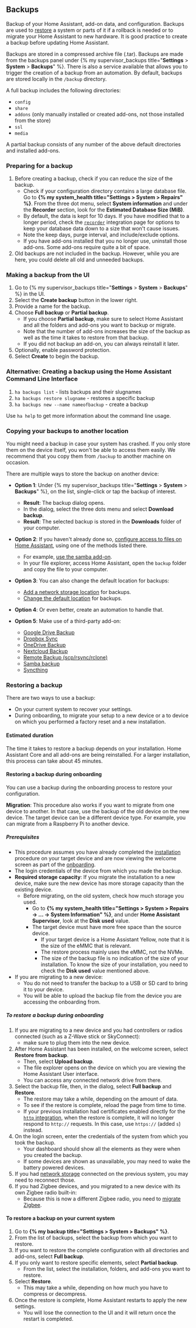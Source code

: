 ## Backups

Backup of your Home Assistant, add-on data, and configuration. Backups are used to [restore](#restoring-a-backup) a system or parts of it if a rollback is needed or to migrate your Home Assistant to new hardware. It is good practice to create a backup before updating Home Assistant.

Backups are stored in a compressed archive file (.tar). Backups are made from the backups panel under {% my supervisor_backups title="**Settings** > **System** > **Backups**" %}. There is also a service available that allows you to trigger the creation of a backup from an automation. By default, backups are stored locally in the `/backup` directory.

A full backup includes the following directories:

- `config`
- `share`
- `addons` (only manually installed or created add-ons, not those installed from the store)
- `ssl`
- `media`

A partial backup consists of any number of the above default directories and installed add-ons.

### Preparing for a backup

1. Before creating a backup, check if you can reduce the size of the backup.
   - Check if your configuration directory contains a large database file. Go to **{% my system_health title="Settings > System > Repairs" %}**. From the three dot menu, select **System information** and under the **Recorder** section, look for the **Estimated Database Size (MiB)**.
   - By default, the data is kept for 10 days. If you have modified that to a longer period, check the [`recorder`](/integrations/recorder/) integration page for options to keep your database data down to a size that won't cause issues.
   - Note the keep days, purge interval, and include/exclude options.
   - If you have add-ons installed that you no longer use, uninstall those add-ons. Some add-ons require quite a bit of space.
2. Old backups are not included in the backup. However, while you are here, you could delete all old and unneeded backups.

### Making a backup from the UI

1. Go to {% my supervisor_backups title="**Settings** > **System** > **Backups**" %} in the UI.
2. Select the **Create backup** button in the lower right.
3. Provide a name for the backup.
4. Choose **Full backup** or **Partial backup**.
   - If you choose **Partial backup**, make sure to select Home Assistant and all the folders and add-ons you want to backup or migrate.
   - Note that the number of add-ons increases the size of the backup as well as the time it takes to restore from that backup.
   - If you did not backup an add-on, you can always reinstall it later.
5. Optionally, enable password protection.
6. Select **Create** to begin the backup.

### Alternative: Creating a backup using the Home Assistant Command Line Interface

1. `ha backups list` - lists backups and their slugnames
2. `ha backups restore slugname` - restores a specific backup
3. `ha backups new --name nameofbackup` - create a backup

Use `ha help` to get more information about the command line usage.

### Copying your backups to another location

You might need a backup in case your system has crashed. If you only store them on the device itself, you won't be able to access them easily. We recommend that you copy them from `/backup` to another machine on occasion.

There are multiple ways to store the backup on another device:

- **Option 1**: Under {% my supervisor_backups title="**Settings** > **System** > **Backups**" %}, on the list, single-click or tap the backup of interest.
  - **Result**: The backup dialog opens.
  - In the dialog, select the three dots menu and select **Download backup**.
  - **Result**: The selected backup is stored in the **Downloads** folder of your computer.
- **Option 2**: If you haven't already done so, [configure access to files on Home Assistant](/common-tasks/{{page.installation}}/#configuring-access-to-files), using one of the methods listed there.
  - For example, [use the samba add-on](/common-tasks/{{page.installation}}/#installing-and-using-the-samba-add-on).
  - In your file explorer, access Home Assistant, open the `backup` folder and copy the file to your computer.
- **Option 3**: You can also change the default location for backups:
  - [Add a network storage location](/common-tasks/{{page.installation}}/#network-storage) for backups.
  - [Change the default location](/common-tasks/{{page.installation}}/#change-default-backup-location) for backups.

- **Option 4**: Or even better, create an automation to handle that.
- **Option 5**: Make use of a third-party add-on:
  - [Google Drive Backup](https://github.com/sabeechen/hassio-google-drive-backup)
  - [Dropbox Sync](https://github.com/danielwelch/hassio-dropbox-sync)
  - [OneDrive Backup](https://github.com/lavinir/hassio-onedrive-backup)
  - [Nextcloud Backup](https://github.com/Sebclem/hassio-nextcloud-backup)
  - [Remote Backup (scp/rsync/rclone)](https://github.com/ikifar2012/remote-backup-addon)
  - [Samba backup](https://github.com/thomasmauerer/hassio-addons/tree/master/samba-backup)
  - [Syncthing](https://github.com/Poeschl/Hassio-Addons/tree/main/syncthing)

### Restoring a backup

There are two ways to use a backup:

- On your current system to recover your settings.
- During onboarding, to migrate your setup to a new device or a to device on which you performed a factory reset and a new installation.

#### Estimated duration

The time it takes to restore a backup depends on your installation. Home Assistant Core and all add-ons are being reinstalled. For a larger installation, this process can take about 45 minutes.

#### Restoring a backup during onboarding

You can use a backup during the onboarding process to restore your configuration.

**Migration**: This procedure also works if you want to migrate from one device to another. In that case, use the backup of the old device on the new device. The target device can be a different device type. For example, you can migrate from a Raspberry&nbsp;Pi to another device.

##### Prerequisites

- This procedure assumes you have already completed the [installation](/installation/) procedure on your target device and are now viewing the welcome screen as part of the [onboarding](/getting-started/onboarding/).
- The login credentials of the device from which you made the backup.
- **Required storage capacity**: If you migrate the installation to a new device, make sure the new device has more storage capacity than the existing device.
   - Before migrating, on the old system, check how much storage you used.
     - Go to **{% my system_health title="Settings > System > Repairs -> ... -> System Information" %}**, and under **Home Assistant Supervisor**, look at the **Disk used** value.
     - The target device must have more free space than the source device.
        - If your target device is a Home Assistant Yellow, note that it is the size of the eMMC that is relevant.
        - The restore process mainly uses the eMMC, not the NVMe.
        - The size of the backup file is no indication of the size of your installation. To know the size of your installation, you need to check the **Disk used** value mentioned above.
- If you are migrating to a new device:
   - You do not need to transfer the backup to a USB or SD card to bring it to your device.
   - You will be able to upload the backup file from the device you are accessing the onboarding from.

##### To restore a backup during onboarding

1. If you are migrating to a new device and you had controllers or radios connected (such as a Z-Wave stick or SkyConnect):
   - make sure to plug them into the new device.
2. After Home Assistant has been installed, on the welcome screen, select **Restore from backup**.
   - Then, select **Upload backup**.
   - The file explorer opens on the device on which you are viewing the Home Assistant User interface.
   - You can access any connected network drive from there.
3. Select the backup file, then, in the dialog, select **Full backup** and **Restore**.
   - The restore may take a while, depending on the amount of data.
   - To see if the restore is complete, reload the page from time to time.
   - If your previous installation had certificates enabled directly for the [`http` integration](/integrations/http), when the restore is complete, it will no longer respond to `http://` requests. In this case, use `https://` (added `s`) instead.
4. On the login screen, enter the credentials of the system from which you took the backup.
   - Your dashboard should show all the elements as they were when you created the backup.
   - If some devices are shown as unavailable, you may need to wake the battery powered devices.
5. If you had [network storage](/common-tasks/os/#network-storage) connected on the previous system, you may need to reconnect those.
6. If you had Zigbee devices, and you migrated to a new device with its own Zigbee radio built-in: 
   - Because this is now a different Zigbee radio, you need to [migrate Zigbee](/integrations/zha/#migrating-to-a-new-zigbee-coordinator-adapter-inside-zha).

#### To restore a backup on your current system

1. Go to **{% my backup title="Settings > System > Backups" %}**.
2. From the list of backups, select the backup from which you want to restore.
3. If you want to restore the complete configuration with all directories and add-ons, select **Full backup**.
4. If you only want to restore specific elements, select **Partial backup**.
   - From the list, select the installation, folders, and add-ons you want to restore.
5. Select **Restore**.
   - This may take a while, depending on how much you have to compress or decompress.
6. Once the restore is complete, Home Assistant restarts to apply the new settings.
   - You will lose the connection to the UI and it will return once the restart is completed.
